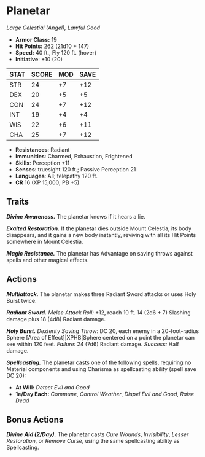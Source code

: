# Planetar

*Large Celestial (Angel), Lawful Good*

- **Armor Class:** 19
- **Hit Points:** 262 (21d10 + 147)
- **Speed:** 40 ft., Fly 120 ft. (hover)
- **Initiative**: +10 (20)

|STAT|SCORE|MOD|SAVE|
| --- | --- | --- | ---- |
| STR | 24 | +7 | +12 |
| DEX | 20 | +5 | +5 |
| CON | 24 | +7 | +12 |
| INT | 19 | +4 | +4 |
| WIS | 22 | +6 | +11 |
| CHA | 25 | +7 | +12 |

- **Resistances**: Radiant
- **Immunities**: Charmed, Exhaustion, Frightened
- **Skills**: Perception +11
- **Senses**: truesight 120 ft.; Passive Perception 21
- **Languages**: All; telepathy 120 ft.
- **CR** 16 (XP 15,000; PB +5)

## Traits

***Divine Awareness.*** The planetar knows if it hears a lie.

***Exalted Restoration.*** If the planetar dies outside Mount Celestia, its body disappears, and it gains a new body instantly, reviving with all its Hit Points somewhere in Mount Celestia.

***Magic Resistance.*** The planetar has Advantage on saving throws against spells and other magical effects.


## Actions

***Multiattack.*** The planetar makes three Radiant Sword attacks or uses Holy Burst twice.

***Radiant Sword.*** *Melee Attack Roll:* +12, reach 10 ft. 14 (2d6 + 7) Slashing damage plus 18 (4d8) Radiant damage.

***Holy Burst.*** *Dexterity Saving Throw*: DC 20, each enemy in a 20-foot-radius Sphere [Area of Effect]|XPHB|Sphere centered on a point the planetar can see within 120 feet. *Failure:*  24 (7d6) Radiant damage. *Success:*  Half damage.

***Spellcasting.*** The planetar casts one of the following spells, requiring no Material components and using Charisma as spellcasting ability (spell save DC 20):

- **At Will:** *Detect Evil and Good*
- **1e/Day Each:** *Commune*, *Control Weather*, *Dispel Evil and Good*, *Raise Dead*

## Bonus Actions

***Divine Aid (2/Day).*** The planetar casts *Cure Wounds*, *Invisibility*, *Lesser Restoration*, or *Remove Curse*, using the same spellcasting ability as Spellcasting.
